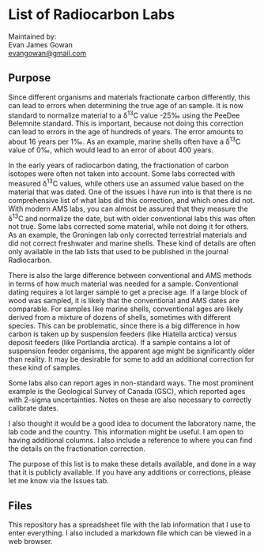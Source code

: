 List of Radiocarbon Labs
=============

Maintained by:  
Evan James Gowan  
<evangowan@gmail.com>



Purpose
-----------

Since different organisms and materials fractionate carbon differently, this can lead to errors when determining the true age of an sample. It is now standard to normalize material to a δ<sup>13</sup>C value -25‰ using the PeeDee Belemnite standard. This is important, because not doing this correction can lead to errors in the age of hundreds of years. The error amounts to about 16 years per 1‰. As an example, marine shells often have a δ<sup>13</sup>C value of 0‰, which would lead to an error of about 400 years.

In the early years of radiocarbon dating, the fractionation of carbon isotopes were often not taken into account. Some labs corrected with measured  δ<sup>13</sup>C values, while others use an assumed value based on the material that was dated. One of the issues I have run into is that there is no comprehensive list of what labs did this correction, and which ones did not. With modern AMS labs, you can almost be assured that they measure the δ<sup>13</sup>C and normalize the date, but with older conventional labs this was often not true. Some labs corrected some material, while not doing it for others. As an example, the Groningen lab only corrected terrestrial materials and did not correct freshwater and marine shells. These kind of details are often only available in the lab lists that used to be published in the journal Radiocarbon.

There is also the large difference between conventional and AMS methods in terms of how much material was needed for a sample. Conventional dating requires a lot larger sample to get a precise age. If a large block of wood was sampled, it is likely that the conventional and AMS dates are comparable. For samples like marine shells, conventional ages are likely derived from a mixture of dozens of shells, sometimes with different species. This can be problematic, since there is a big difference in how carbon is taken up by suspension feeders (like Hiatella arctica) versus deposit feeders (like Portlandia arctica). If a sample contains a lot of suspension feeder organisms, the apparent age might be significantly older than reality. It may be desirable for some to add an additional correction for these kind of samples.

Some labs also can report ages in non-standard ways. The most prominent example is the Geological Survey of Canada (GSC), which reported ages with 2-sigma uncertainties. Notes on these are also necessary to correctly calibrate dates.

I also thought it would be a good idea to document the laboratory name, the lab code and the country. This information might be useful. I am open to having additional columns. I also include a reference to where you can find the details on the fractionation correction.

The purpose of this list is to make these details available, and done in a way that it is publicly available. If you have any additions or corrections, please let me know via the Issues tab.

Files
-------

This repository has a spreadsheet file with the lab information that I use to enter everything. I also included a markdown file which can be viewed in a web browser.
